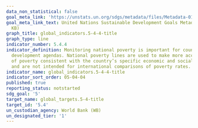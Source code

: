 ```yaml
---
data_non_statistical: false
goal_meta_link: 'https://unstats.un.org/sdgs/metadata/files/Metadata-01-02-01.pdf '
goal_meta_link_text: United Nations Sustainable Development Goals Metadata (PDF 98.2
  KB)
graph_title: global_indicators.5-4-4-title
graph_type: line
indicator_number: 5.4.4
indicator_definition: Monitoring national poverty is important for country-specific
  development agendas. National poverty lines are used to make more accurate estimates
  of poverty consistent with the country’s specific economic and social circumstances,
  and are not intended for international comparisons of poverty rates.
indicator_name: global_indicators.5-4-4-title
indicator_sort_order: 05-04-04
published: true
reporting_status: notstarted
sdg_goal: '5'
target_name: global_targets.5-4-title
target_id: '5.4'
un_custodian_agency: World Bank (WB)
un_designated_tier: '1'
---
```


